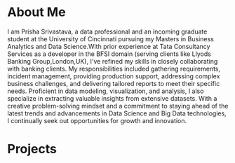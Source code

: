 # About Me
I am Prisha Srivastava, a data professional and an incoming graduate student at the University of Cincinnati pursuing my Masters in Business Analytics and Data Science.With prior experience at Tata Consultancy Services as a developer in the BFSI domain (serving clients like Llyods Banking Group,London,UK), I've refined my skills in closely collaborating with banking clients. My responsibilities included gathering requirements, incident management, providing production support, addressing complex business challenges, and delivering tailored reports to meet their specific needs. Proficient in data modeling, visualization, and analysis, I also specialize in extracting valuable insights from extensive datasets. With a creative problem-solving mindset and a commitment to staying ahead of the latest trends and advancements in Data Science and Big Data technologies, I continually seek out opportunities for growth and innovation.

# Projects
